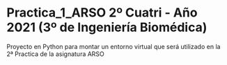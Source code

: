 # Practica_1_ARSO 2º Cuatri - Año 2021 (3º de Ingeniería Biomédica)
Proyecto en Python para montar un entorno virtual que será utilizado en la 2ª Practica de la asignatura ARSO
